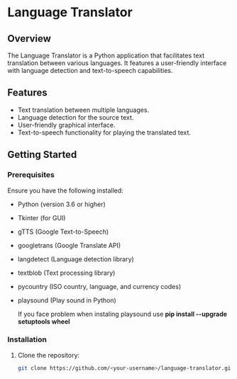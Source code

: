 # Language Translator

## Overview
The Language Translator is a Python application that facilitates text translation between various languages. It features a user-friendly interface with language detection and text-to-speech capabilities.

## Features
- Text translation between multiple languages.
- Language detection for the source text.
- User-friendly graphical interface.
- Text-to-speech functionality for playing the translated text.

## Getting Started

### Prerequisites
Ensure you have the following installed:
- Python (version 3.6 or higher)
- Tkinter (for GUI)
- gTTS (Google Text-to-Speech)
- googletrans (Google Translate API)
- langdetect (Language detection library)
- textblob (Text processing library)
- pycountry (ISO country, language, and currency codes)
- playsound (Play sound in Python)

  If you face problem when instaling playsound
  use **pip install --upgrade setuptools wheel**

### Installation
1. Clone the repository:
   ```bash
   git clone https://github.com/<your-username>/language-translator.git
